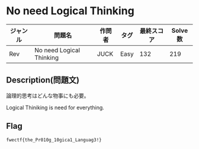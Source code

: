 # No need Logical Thinking

|ジャンル|問題名|作問者|タグ|最終スコア|Solve数|
|---|---|---|---|---|---|
|Rev|No need Logical Thinking|JUCK|Easy|132|219|
## Description(問題文)

論理的思考はどんな物事にも必要。

Logical Thiniking is need for everything.

## Flag

`fwectf{the_Pr010g_10gica1_Languag3!}`

